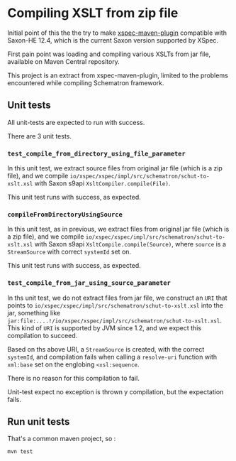 # Compiling XSLT from zip file

Initial point of this the the try to make [xspec-maven-plugin](https://github.com/xspec/xspec-maven-plugin-1)
compatible with Saxon-HE 12.4, which is the current Saxon version supported by XSpec.

First pain point was loading and compiling various XSLTs from jar file, available on Maven Central repository.

This project is an extract from xspec-maven-plugin, limited to the problems encountered while compiling
Schematron framework.

## Unit tests

All unit-tests are expected to run with success.

There are 3 unit tests.

### `test_compile_from_directory_using_file_parameter`

In this unit test, we extract source files from original jar file (which is a zip file), and we compile
`io/xspec/xspec/impl/src/schematron/schut-to-xslt.xsl` with Saxon s9api `XsltCompiler.compile(File)`.

This unit test runs with success, as expected.

### `compileFromDirectoryUsingSource`

In this unit test, as in previous, we extract files from original jar file (which is a zip file), and we
compile `io/xspec/xspec/impl/src/schematron/schut-to-xslt.xsl` with Saxon s9api `XsltCompile.compile(Source)`,
where `source` is a `StreamSource` with correct `systemId` set on.

This unit test runs with success, as expected.

### `test_compile_from_jar_using_source_parameter`

In ths unit test, we do not extract files from jar file, we construct an `URI` that points to
`io/xspec/xspec/impl/src/schematron/schut-to-xslt.xsl` into the jar, something like
`jar:file:....!/io/xspec/xspec/impl/src/schematron/schut-to-xslt.xsl`. This kind of `URI` is supported by
JVM since 1.2, and we expect this compilation to succeed.

Based on ths above URI, a `StreamSource` is created, with the correct `systemId`, and compilation fails
when calling a `resolve-uri` function with `xml:base` set on the englobing `<xsl:sequence`.

There is no reason for this compilation to fail.

Unit-test expect no exception is thrown y compilation, but the expectation fails.

## Run unit tests

That's a common maven project, so :
```
mvn test
```
